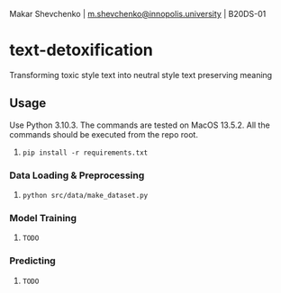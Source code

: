 Makar Shevchenko | m.shevchenko@innopolis.university | B20DS-01

# text-detoxification
Transforming toxic style text into neutral style text preserving meaning

## Usage

Use Python 3.10.3. The commands are tested on MacOS 13.5.2. All the commands should be executed from the repo root.

1. `pip install -r requirements.txt`

### Data Loading & Preprocessing

1. `python src/data/make_dataset.py`

### Model Training

1. `TODO`

### Predicting

1. `TODO`
